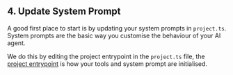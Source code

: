 ## 4. Update System Prompt

A good first place to start is by updating your system prompts in `project.ts`. System prompts are the basic way you customise the behaviour of your AI agent.

We do this by editing the project entrypoint in the `project.ts` file, the [project entrypoint](../../build/app.md#project-entrypoint) is how your tools and system prompt are initialised.